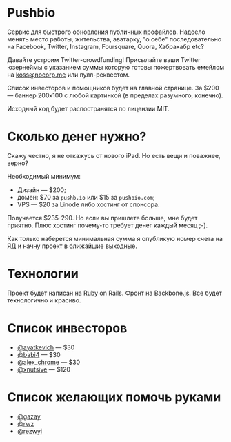 # Pushbio

Сервис для быстрого обновления публичных профайлов. Надоело менять место работы, жительства, аватарку, "о себе" последовательно на Facebook, Twitter, Instagram, Foursquare, Quora, Хабрахабр etc?

Давайте устроим Twitter-crowdfunding! Присылайте ваши Twitter юзернеймы с указанием суммы которую готовы пожертвовать емейлом на koss@nocorp.me или пулл-реквестом.

Список инвесторов и помощников будет на главной странице. За $200 — баннер 200x100 с любой картинкой (в пределах разумного, конечно).

Исходный код будет распостранятся по лицензии MIT.

# Сколько денег нужно?

Скажу честно, я не откажусь от нового iPad. Но есть вещи и поважнее, верно?

Необходимый минимум:

* Дизайн — $200;
* домен: $70 за `pushb.io` или $15 за `pushbio.com`;
* VPS — $20 за Linode либо хостинг от спонсора.

Получается $235-290. Но если вы пришлете больше, мне будет приятно. Плюс хостинг почему-то требует денег каждый месяц ;-).

Как только наберется минимальная сумма я опубликую номер счета на ЯД и начну проект в ближайшие выходные.

# Технологии

Проект будет написан на Ruby on Rails. Фронт на Backbone.js. Все будет технологично и красиво.

# Список инвесторов

* [@ayatkevich](https://twitter.com/ayatkevich) — $30
* [@babi4](https://twitter.com/ayatkevich) — $30
* [@alex_chrome](https://twitter.com/alex_chrome) — $30
* [@xnutsive](https://twitter.com/xnutsive) — $120

# Список желающих помочь руками

* [@gazay](https://twitter.com/gazay)
* [@rwz](https://twitter.com/rwz)
* [@rezwyi](https://twitter.com/rezwyi)